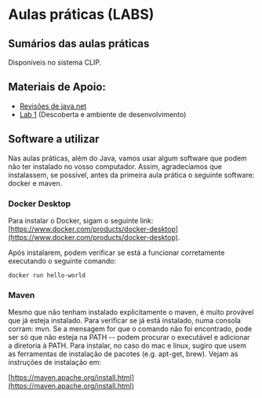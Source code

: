 # Aulas práticas (LABS)

## Sumários das aulas práticas
Disponíveis no sistema CLIP.

## Materiais de Apoio:

* [Revisões de java.net](lab0)
* [Lab 1](lab1) (Descoberta e ambiente de desenvolvimento)

<!-- * [Aula 2](aula2) (Webservices REST)
* [Aula 3](aula3) (Tratamento de erros de comunicação em REST)\
*  Aula 4 (Suporte à realização do trabalho)
* [Aula 5](aula5) (Webservices SOAP)
*  Aula 6 (Suporte à realização do trabalho)
*  Aula 7 (Suporte à realização do trabalho)
* [Aula 8](aula8) (Serviços REST e SOAP sobre HTTPS (SSL/TLS)
* [Aula 9](aula9) (OAuth e interação com serviço externo Mastodon)
* [Aula 10](aula10) (Kafka, Zookeeper, e alternativas de suporte à Replicação no Projeto)

## Trabalhos práticos

TBC
* Trabalho prático 1
  * **Prazo de entrega:** 23 de abril, 23h59, 15 minutos de tolerância
  * [Enunciado](trab1/trab1)
  * [Apresentação](trab1/trab1-2223.pdf)
  * [Tester](trab1/tester)
  * [Interfaces @ https://github.com/preguica/sd2223-trab1](https://github.com/preguica/sd2223-trab1)
  * Form de sumissão: [https://forms.gle/ofSBFcBFAiQGDyxX8](https://forms.gle/ofSBFcBFAiQGDyxX8)

 


* Trabalho prático 2
  * **Prazo de entrega:** 4 de junho, 23h59, 1 hora de tolerância 
  * [Enunciado](trab2/trab2)
  * [Tester](trab2/tester)
  * [Replication](trab2/replication)
  * Form de sumissão: [https://forms.gle/MnA7qpkpigcZ66oh8](https://forms.gle/MnA7qpkpigcZ66oh8)
 -->

## Software a utilizar

Nas aulas práticas, além do Java, vamos usar algum software que podem 
não ter instalado no vosso computador. 
Assim, agradecíamos que instalassem, se possível, antes da primeira aula prática o 
seguinte software: docker e maven.

### Docker Desktop

Para instalar o Docker, sigam o seguinte link: 
[https://www.docker.com/products/docker-desktop](https://www.docker.com/products/docker-desktop).

Após instalarem, podem verificar se está a funcionar corretamente executando o seguinte comando:

```docker run hello-world```

### Maven

Mesmo que não tenham instalado explicitamente o maven, é muito 
provável que já esteja instalado. Para verificar se já está instalado, 
numa consola corram: mvn. Se a mensagem for que o comando não foi 
encontrado, pode ser só que não esteja na PATH -- podem procurar o 
executável e adicionar a diretoria à PATH. Para instalar, no caso do 
mac e linux, sugiro que usem as ferramentas de instalação de pacotes 
(e.g. apt-get, brew). Vejam as instruções de instalação em:

[https://maven.apache.org/install.html](https://maven.apache.org/install.html)
